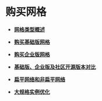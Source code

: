 # 购买网格<a name="asm_01_0017"></a>

-   **[网格类型概述](网格类型概述.md)**  

-   **[购买基础版网格](购买基础版网格.md)**  

-   **[购买企业版网格](购买企业版网格.md)**  

-   **[基础版、企业版及社区开源版本对比](基础版-企业版及社区开源版本对比.md)**  

-   **[扁平网络和非扁平网络](扁平网络和非扁平网络.md)**  

-   **[大规格实例优化](大规格实例优化.md)**  



